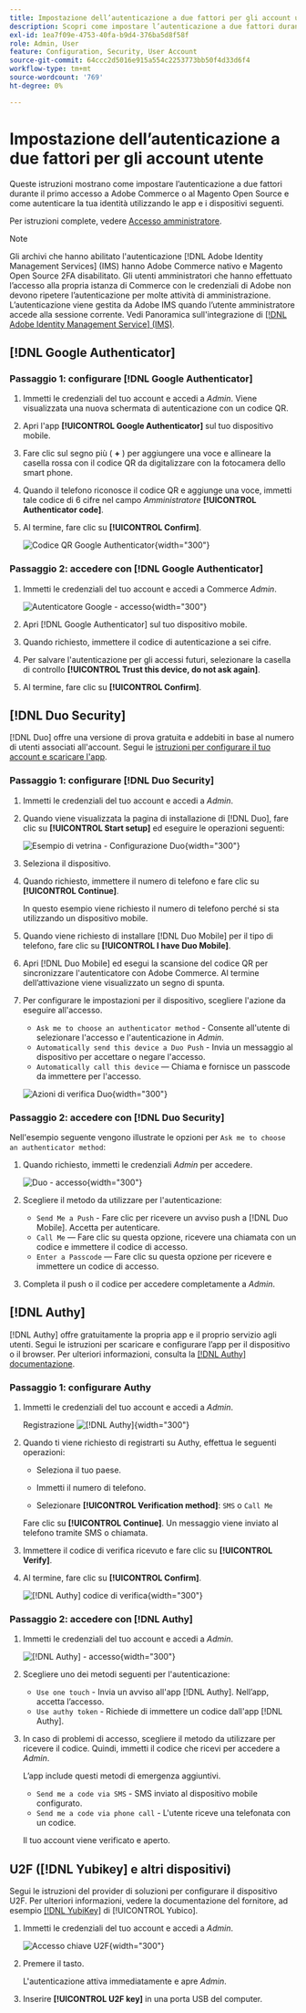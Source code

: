 ```yaml
---
title: Impostazione dell’autenticazione a due fattori per gli account utente
description: Scopri come impostare l’autenticazione a due fattori durante l’accesso iniziale da parte dell’amministratore e autenticare la tua identità utilizzando un’app per dispositivi supportata.
exl-id: 1ea7f09e-4753-40fa-b9d4-376ba5d8f58f
role: Admin, User
feature: Configuration, Security, User Account
source-git-commit: 64ccc2d5016e915a554c2253773bb50f4d33d6f4
workflow-type: tm+mt
source-wordcount: '769'
ht-degree: 0%

---
```


# Impostazione dell’autenticazione a due fattori per gli account utente

Queste istruzioni mostrano come impostare l’autenticazione a due fattori durante il primo accesso a Adobe Commerce o al Magento Open Source e come autenticare la tua identità utilizzando le app e i dispositivi seguenti.

Per istruzioni complete, vedere [Accesso amministratore](../getting-started/admin-signin.md).

>[!NOTE]
>
>Gli archivi che hanno abilitato l&#39;autenticazione [!DNL Adobe Identity Management Services] (IMS) hanno Adobe Commerce nativo e Magento Open Source 2FA disabilitato. Gli utenti amministratori che hanno effettuato l’accesso alla propria istanza di Commerce con le credenziali di Adobe non devono ripetere l’autenticazione per molte attività di amministrazione. L’autenticazione viene gestita da Adobe IMS quando l’utente amministratore accede alla sessione corrente. Vedi Panoramica sull&#39;integrazione di [[!DNL Adobe Identity Management Service] (IMS)](../getting-started/adobe-ims-integration-overview.md).

## [!DNL Google Authenticator]

### Passaggio 1: configurare [!DNL Google Authenticator]

1. Immetti le credenziali del tuo account e accedi a _Admin_. Viene visualizzata una nuova schermata di autenticazione con un codice QR.

1. Apri l&#39;app **[!UICONTROL Google Authenticator]** sul tuo dispositivo mobile.

1. Fare clic sul segno più ( **+** ) per aggiungere una voce e allineare la casella rossa con il codice QR da digitalizzare con la fotocamera dello smart phone.

1. Quando il telefono riconosce il codice QR e aggiunge una voce, immetti tale codice di 6 cifre nel campo _Amministratore_ **[!UICONTROL Authenticator code]**.

1. Al termine, fare clic su **[!UICONTROL Confirm]**.

   ![Codice QR Google Authenticator](./assets/storefront-2fa-google-qrcode.png){width="300"}

### Passaggio 2: accedere con [!DNL Google Authenticator]

1. Immetti le credenziali del tuo account e accedi a Commerce _Admin_.

   ![Autenticatore Google - accesso](./assets/storefront-2fa-google-code.png){width="300"}

1. Apri [!DNL Google Authenticator] sul tuo dispositivo mobile.

1. Quando richiesto, immettere il codice di autenticazione a sei cifre.

1. Per salvare l&#39;autenticazione per gli accessi futuri, selezionare la casella di controllo **[!UICONTROL Trust this device, do not ask again]**.

1. Al termine, fare clic su **[!UICONTROL Confirm]**.

## [!DNL Duo Security]

[!DNL Duo] offre una versione di prova gratuita e addebiti in base al numero di utenti associati all&#39;account. Segui le [istruzioni per configurare il tuo account e scaricare l&#39;app](https://duo.com/product/multi-factor-authentication-mfa/duo-mobile-app).

### Passaggio 1: configurare [!DNL Duo Security]

1. Immetti le credenziali del tuo account e accedi a _Admin_.

1. Quando viene visualizzata la pagina di installazione di [!DNL Duo], fare clic su **[!UICONTROL Start setup]** ed eseguire le operazioni seguenti:

   ![Esempio di vetrina - Configurazione Duo](./assets/storefront-2fa-duo-user1.png){width="300"}

1. Seleziona il dispositivo.

1. Quando richiesto, immettere il numero di telefono e fare clic su **[!UICONTROL Continue]**.

   In questo esempio viene richiesto il numero di telefono perché si sta utilizzando un dispositivo mobile.

1. Quando viene richiesto di installare [!DNL Duo Mobile] per il tipo di telefono, fare clic su **[!UICONTROL I have Duo Mobile]**.

1. Apri [!DNL Duo Mobile] ed esegui la scansione del codice QR per sincronizzare l&#39;autenticatore con Adobe Commerce. Al termine dell’attivazione viene visualizzato un segno di spunta.

1. Per configurare le impostazioni per il dispositivo, scegliere l&#39;azione da eseguire all&#39;accesso.

   - `Ask me to choose an authenticator method` - Consente all&#39;utente di selezionare l&#39;accesso e l&#39;autenticazione in _Admin_.
   - `Automatically send this device a Duo Push` - Invia un messaggio al dispositivo per accettare o negare l&#39;accesso.
   - `Automatically call this device` — Chiama e fornisce un passcode da immettere per l&#39;accesso.

   ![Azioni di verifica Duo](./assets/storefront-2fa-duo-user7.png){width="300"}

### Passaggio 2: accedere con [!DNL Duo Security]

Nell&#39;esempio seguente vengono illustrate le opzioni per `Ask me to choose an authenticator method`:

1. Quando richiesto, immetti le credenziali _Admin_ per accedere.

   ![Duo - accesso](./assets/storefront-2fa-duo-auth.png){width="300"}

1. Scegliere il metodo da utilizzare per l&#39;autenticazione:

   - `Send Me a Push` - Fare clic per ricevere un avviso push a [!DNL Duo Mobile]. Accetta per autenticare.
   - `Call Me` — Fare clic su questa opzione, ricevere una chiamata con un codice e immettere il codice di accesso.
   - `Enter a Passcode` — Fare clic su questa opzione per ricevere e immettere un codice di accesso.

1. Completa il push o il codice per accedere completamente a _Admin_.

## [!DNL Authy]

[!DNL Authy] offre gratuitamente la propria app e il proprio servizio agli utenti. Segui le istruzioni per scaricare e configurare l’app per il dispositivo o il browser. Per ulteriori informazioni, consulta la [[!DNL Authy] documentazione](https://authy.com/features/setup/).

### Passaggio 1: configurare Authy

1. Immetti le credenziali del tuo account e accedi a _Admin_.

   Registrazione ![[!DNL Authy]](./assets/storefront-2fa-authy-auth.png){width="300"}

1. Quando ti viene richiesto di registrarti su Authy, effettua le seguenti operazioni:

   - Seleziona il tuo paese.

   - Immetti il numero di telefono.

   - Selezionare **[!UICONTROL Verification method]**: `SMS` o `Call Me`

   Fare clic su **[!UICONTROL Continue]**. Un messaggio viene inviato al telefono tramite SMS o chiamata.

1. Immettere il codice di verifica ricevuto e fare clic su **[!UICONTROL Verify]**.

1. Al termine, fare clic su **[!UICONTROL Confirm]**.

   ![[!DNL Authy] codice di verifica](./assets/storefront-2fa-authy-verify.png){width="300"}

### Passaggio 2: accedere con [!DNL Authy]

1. Immetti le credenziali del tuo account e accedi a _Admin_.

   ![[!DNL Authy] - accesso](./assets/storefront-2fa-authy-access.png){width="300"}

1. Scegliere uno dei metodi seguenti per l&#39;autenticazione:

   - `Use one touch` - Invia un avviso all&#39;app [!DNL Authy]. Nell’app, accetta l’accesso.
   - `Use authy token` - Richiede di immettere un codice dall&#39;app [!DNL Authy].

1. In caso di problemi di accesso, scegliere il metodo da utilizzare per ricevere il codice. Quindi, immetti il codice che ricevi per accedere a _Admin_.

   L’app include questi metodi di emergenza aggiuntivi.

   - `Send me a code via SMS` - SMS inviato al dispositivo mobile configurato.
   - `Send me a code via phone call` - L&#39;utente riceve una telefonata con un codice.

   Il tuo account viene verificato e aperto.

## U2F ([!DNL Yubikey] e altri dispositivi)

Segui le istruzioni del provider di soluzioni per configurare il dispositivo U2F. Per ulteriori informazioni, vedere la documentazione del fornitore, ad esempio [[!DNL YubiKey]](https://support.yubico.com/hc/en-us/articles/360013790339-Getting-Started-with-Your-YubiKey) di [!UICONTROL Yubico].

1. Immetti le credenziali del tuo account e accedi a _Admin_.

   ![Accesso chiave U2F](./assets/storefront-2fa-u2f.png){width="300"}

1. Premere il tasto.

   L&#39;autenticazione attiva immediatamente e apre _Admin_.

1. Inserire **[!UICONTROL U2F key]** in una porta USB del computer.

